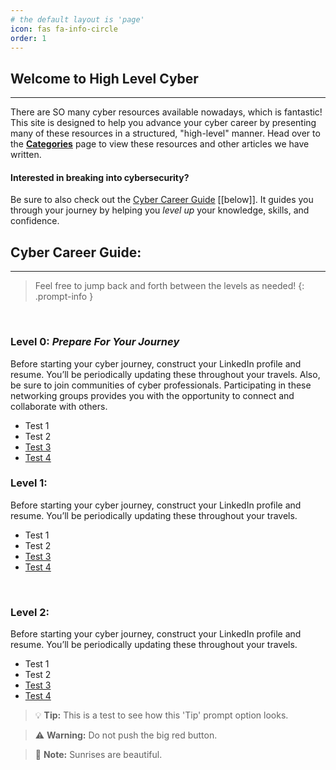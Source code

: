 ```yaml
---
# the default layout is 'page'
icon: fas fa-info-circle
order: 1
---
```


## Welcome to **High Level Cyber**
---
There are SO many cyber resources available nowadays, which is fantastic! This site is designed to help you advance your cyber career by presenting many of these resources in a structured, "high-level" manner. Head over to the **[Categories](https://highlevelcyber.github.io/categories)** page to view these resources and other articles we have written. 

#### Interested in breaking into cybersecurity?
Be sure to also check out the [Cyber Career Guide](https://highlevelcyber.github.io/about/#cyber-career-guide) [[below]]. It guides you through your journey by helping you *level up* your knowledge, skills, and confidence. 




## Cyber Career Guide:
---

> Feel free to jump back and forth between the levels as needed!
{: .prompt-info }

<br>

### **Level 0**: *Prepare For Your Journey*

Before starting your cyber journey, construct your LinkedIn profile and resume. You’ll be periodically updating these throughout your travels. 
Also, be sure to join communities of cyber professionals. Participating in these networking groups provides you with the opportunity to connect and collaborate with others.
* Test 1
* Test 2
* [Test 3](google.com)
* [Test 4](google.com)


### Level 1: 
Before starting your cyber journey, construct your LinkedIn profile and resume. You’ll be periodically updating these throughout your travels. 

* Test 1
* Test 2
* [Test 3](google.com)
* [Test 4](google.com)

<br>

### **Level 2**: 
Before starting your cyber journey, construct your LinkedIn profile and resume. You’ll be periodically updating these throughout your travels. 

* Test 1
* Test 2
* [Test 3](google.com)
* [Test 4](google.com)

> :bulb: **Tip:** This is a test to see how this 'Tip' prompt option looks.

> :warning: **Warning:** Do not push the big red button.

> :memo: **Note:** Sunrises are beautiful.

